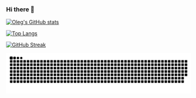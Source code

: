 ### Hi there 👋

[![Oleg's GitHub stats](https://github-readme-stats.vercel.app/api?username=ogavashi&theme=react&show_icons=true)](https://github.com/anuraghazra/github-readme-stats)

[![Top Langs](https://github-readme-stats.vercel.app/api/top-langs/?username=ogavashi&theme=react)](https://github.com/anuraghazra/github-readme-stats)

[![GitHub Streak](https://github-readme-streak-stats.herokuapp.com/?user=ogavashi&theme=react)](https://git.io/streak-stats)

![Snake animation](https://github.com/ogavashi/ogavashi/blob/output/github-contribution-grid-snake.svg)

<!--
**ogavashi/ogavashi** is a ✨ _special_ ✨ repository because its `README.md` (this file) appears on your GitHub profile.

Here are some ideas to get you started:

- 🔭 I’m currently working on ...
- 🌱 I’m currently learning ...
- 👯 I’m looking to collaborate on ...
- 🤔 I’m looking for help with ...
- 💬 Ask me about ...
- 📫 How to reach me: ...
- 😄 Pronouns: ...
- ⚡ Fun fact: ...
-->
